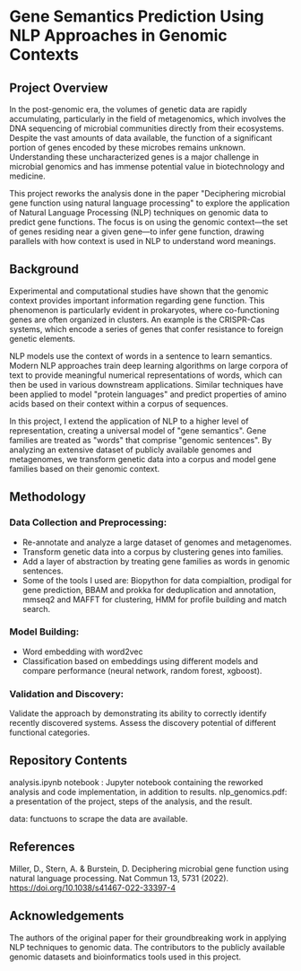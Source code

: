 # Gene Semantics Prediction Using NLP Approaches in Genomic Contexts

## Project Overview
In the post-genomic era, the volumes of genetic data are rapidly accumulating, particularly in the field of metagenomics, which involves the DNA sequencing of microbial communities directly from their ecosystems. Despite the vast amounts of data available, the function of a significant portion of genes encoded by these microbes remains unknown. Understanding these uncharacterized genes is a major challenge in microbial genomics and has immense potential value in biotechnology and medicine.

This project reworks the analysis done in the paper "Deciphering microbial gene function using natural language processing" to explore the application of Natural Language Processing (NLP) techniques on genomic data to predict gene functions. The focus is on using the genomic context—the set of genes residing near a given gene—to infer gene function, drawing parallels with how context is used in NLP to understand word meanings.

## Background
Experimental and computational studies have shown that the genomic context provides important information regarding gene function. This phenomenon is particularly evident in prokaryotes, where co-functioning genes are often organized in clusters. An example is the CRISPR-Cas systems, which encode a series of genes that confer resistance to foreign genetic elements.

NLP models use the context of words in a sentence to learn semantics. Modern NLP approaches train deep learning algorithms on large corpora of text to provide meaningful numerical representations of words, which can then be used in various downstream applications. Similar techniques have been applied to model "protein languages" and predict properties of amino acids based on their context within a corpus of sequences.

In this project, I extend the application of NLP to a higher level of representation, creating a universal model of "gene semantics". Gene families are treated as "words" that comprise "genomic sentences". By analyzing an extensive dataset of publicly available genomes and metagenomes, we transform genetic data into a corpus and model gene families based on their genomic context.

## Methodology

### Data Collection and Preprocessing:
* Re-annotate and analyze a large dataset of genomes and metagenomes.
* Transform genetic data into a corpus by clustering genes into families.
* Add a layer of abstraction by treating gene families as words in genomic sentences.
* Some of the tools I used are: Biopython for data compialtion, prodigal for gene prediction, BBAM and prokka for deduplication and annotation, mmseq2 and MAFFT for clustering, HMM for profile building and match search.
  
### Model Building:
* Word embedding with word2vec
* Classification based on embeddings using different models and compare performance (neural network, random forest, xgboost).

### Validation and Discovery:
Validate the approach by demonstrating its ability to correctly identify recently discovered systems.
Assess the discovery potential of different functional categories.

## Repository Contents
analysis.ipynb notebook : Jupyter notebook containing the reworked analysis and code implementation, in addition to results.
nlp_genomics.pdf: a presentation of the project, steps of the analysis, and the result.

data: functuons to scrape the data are available.


## References
Miller, D., Stern, A. & Burstein, D. Deciphering microbial gene function using natural language processing. Nat Commun 13, 5731 (2022). https://doi.org/10.1038/s41467-022-33397-4
## Acknowledgements
The authors of the original paper for their groundbreaking work in applying NLP techniques to genomic data.
The contributors to the publicly available genomic datasets and bioinformatics tools used in this project.
